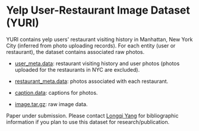 # Yelp User-Restaurant Image Dataset (YURI)

YURI contains yelp users' restaurant visiting history in Manhattan, New York City (inferred from photo uploading records). For each entity (user or restaurant), the dataset contains associated raw photos.

* [user_meta.data](https://s3-us-west-1.amazonaws.com/cornell-nyc-sdl-food-image/user_meta.data): restaurant visiting history and user photos (photos uploaded for the restaurants in NYC are excluded).

* [restaurant_meta.data](https://s3-us-west-1.amazonaws.com/cornell-nyc-sdl-food-image/restaurant_meta.data): photos associated with each restaurant.

* [caption.data](https://s3-us-west-1.amazonaws.com/cornell-nyc-sdl-food-image/caption.data): captions for photos.

* [image.tar.gz](https://s3-us-west-1.amazonaws.com/cornell-nyc-sdl-food-image/images.tar.gz): raw image data.

Paper under submission. Please contact [Longqi Yang](http://www.cs.cornell.edu/~ylongqi/) for bibliographic information if you plan to use this dataset for research/publication.
